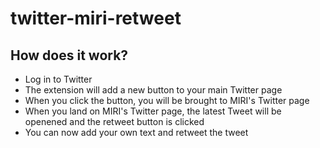# twitter-miri-retweet

## How does it work?
- Log in to Twitter
- The extension will add a new button to your main Twitter page
- When you click the button, you will be brought to MIRI's Twitter page
- When you land on MIRI's Twitter page, the latest Tweet will be openened and the retweet button is clicked
- You can now add your own text and retweet the tweet
